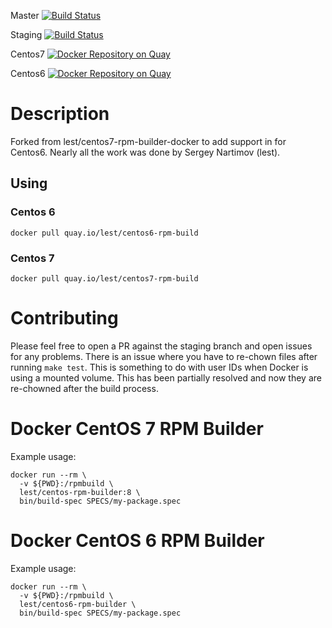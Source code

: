 Master [![Build Status](https://travis-ci.org/lest/centos-rpm-builder-docker.svg?branch=master)](https://travis-ci.org/lest/centos-rpm-builder-docker)

Staging [![Build Status](https://travis-ci.org/lest/centos-rpm-builder-docker.svg?branch=staging)](https://travis-ci.org/lest/centos-rpm-builder-docker)

Centos7 [![Docker Repository on Quay](https://quay.io/repository/lest/centos7-rpm-build/status "Docker Repository on Quay")](https://quay.io/repository/lest/centos7-rpm-build)

Centos6 [![Docker Repository on Quay](https://quay.io/repository/lest/centos6-rpm-build/status "Docker Repository on Quay")](https://quay.io/repository/lest/centos6-rpm-build)

# Description

Forked from lest/centos7-rpm-builder-docker to add support in for Centos6. Nearly all the work was done by Sergey Nartimov (lest).

## Using

### Centos 6
`docker pull quay.io/lest/centos6-rpm-build`

### Centos 7
`docker pull quay.io/lest/centos7-rpm-build`

# Contributing

Please feel free to open a PR against the staging branch and open issues for any problems.
There is an issue where you have to re-chown files after running `make test`. This is something to do with user IDs when Docker is using a mounted volume. This has been partially resolved and now they are re-chowned after the build process.

# Docker CentOS 7 RPM Builder
Example usage:

``` shell
docker run --rm \
  -v ${PWD}:/rpmbuild \
  lest/centos-rpm-builder:8 \
  bin/build-spec SPECS/my-package.spec
```

# Docker CentOS 6 RPM Builder

Example usage:

``` shell
docker run --rm \
  -v ${PWD}:/rpmbuild \
  lest/centos6-rpm-builder \
  bin/build-spec SPECS/my-package.spec
```

